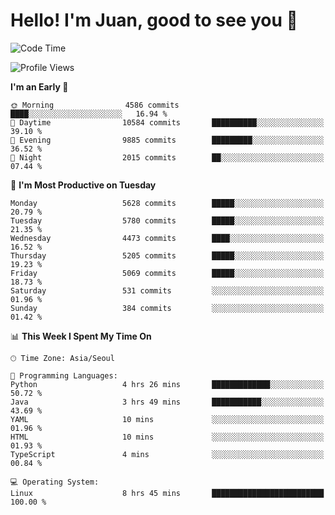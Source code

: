 # Hello! I'm Juan, good to see you 👋

<!--
**Y-k-Y/Y-k-Y** is a ✨ _special_ ✨ repository because its `README.md` (this file) appears on your GitHub profile.

Here are some ideas to get you started:

- 🔭 I’m currently working on ...
- 🌱 I’m currently learning ...
- 👯 I’m looking to collaborate on ...
- 🤔 I’m looking for help with ...
- 💬 Ask me about ...
- 📫 How to reach me: ...
- 😄 Pronouns: ...
- ⚡ Fun fact: ...
-->
<!--
![Profile views](https://gpvc.arturio.dev/Y-k-Y)

[![Omid Nikrah StackOverflow](https://github-readme-stackoverflow.vercel.app/?userID=9517076)](https://stackoverflow.com/users/9517076/i-have-10-fingers)
-->

<!--START_SECTION:waka-->
![Code Time](http://img.shields.io/badge/Code%20Time-1%2C814%20hrs%2010%20mins-blue)

![Profile Views](http://img.shields.io/badge/Profile%20Views-0-blue)

**I'm an Early 🐤** 

```text
🌞 Morning                4586 commits        ████░░░░░░░░░░░░░░░░░░░░░   16.94 % 
🌆 Daytime                10584 commits       ██████████░░░░░░░░░░░░░░░   39.10 % 
🌃 Evening                9885 commits        █████████░░░░░░░░░░░░░░░░   36.52 % 
🌙 Night                  2015 commits        ██░░░░░░░░░░░░░░░░░░░░░░░   07.44 % 
```
📅 **I'm Most Productive on Tuesday** 

```text
Monday                   5628 commits        █████░░░░░░░░░░░░░░░░░░░░   20.79 % 
Tuesday                  5780 commits        █████░░░░░░░░░░░░░░░░░░░░   21.35 % 
Wednesday                4473 commits        ████░░░░░░░░░░░░░░░░░░░░░   16.52 % 
Thursday                 5205 commits        █████░░░░░░░░░░░░░░░░░░░░   19.23 % 
Friday                   5069 commits        █████░░░░░░░░░░░░░░░░░░░░   18.73 % 
Saturday                 531 commits         ░░░░░░░░░░░░░░░░░░░░░░░░░   01.96 % 
Sunday                   384 commits         ░░░░░░░░░░░░░░░░░░░░░░░░░   01.42 % 
```


📊 **This Week I Spent My Time On** 

```text
🕑︎ Time Zone: Asia/Seoul

💬 Programming Languages: 
Python                   4 hrs 26 mins       █████████████░░░░░░░░░░░░   50.72 % 
Java                     3 hrs 49 mins       ███████████░░░░░░░░░░░░░░   43.69 % 
YAML                     10 mins             ░░░░░░░░░░░░░░░░░░░░░░░░░   01.96 % 
HTML                     10 mins             ░░░░░░░░░░░░░░░░░░░░░░░░░   01.93 % 
TypeScript               4 mins              ░░░░░░░░░░░░░░░░░░░░░░░░░   00.84 % 

💻 Operating System: 
Linux                    8 hrs 45 mins       █████████████████████████   100.00 % 
```


<!--END_SECTION:waka-->
